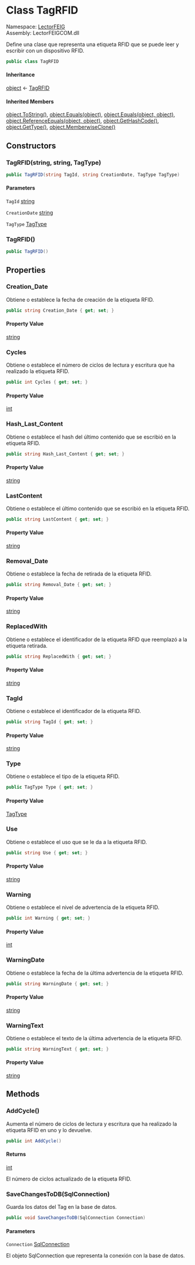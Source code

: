 # <a id="LectorFEIG_TagRFID"></a> Class TagRFID

Namespace: [LectorFEIG](LectorFEIG.md)  
Assembly: LectorFEIGCOM.dll  

Define una clase que representa una etiqueta RFID que se puede leer y escribir con un dispositivo RFID.

```csharp
public class TagRFID
```

#### Inheritance

[object](https://learn.microsoft.com/dotnet/api/system.object) ← 
[TagRFID](LectorFEIG.TagRFID.md)

#### Inherited Members

[object.ToString\(\)](https://learn.microsoft.com/dotnet/api/system.object.tostring), 
[object.Equals\(object\)](https://learn.microsoft.com/dotnet/api/system.object.equals\#system\-object\-equals\(system\-object\)), 
[object.Equals\(object, object\)](https://learn.microsoft.com/dotnet/api/system.object.equals\#system\-object\-equals\(system\-object\-system\-object\)), 
[object.ReferenceEquals\(object, object\)](https://learn.microsoft.com/dotnet/api/system.object.referenceequals), 
[object.GetHashCode\(\)](https://learn.microsoft.com/dotnet/api/system.object.gethashcode), 
[object.GetType\(\)](https://learn.microsoft.com/dotnet/api/system.object.gettype), 
[object.MemberwiseClone\(\)](https://learn.microsoft.com/dotnet/api/system.object.memberwiseclone)

## Constructors

### <a id="LectorFEIG_TagRFID__ctor_System_String_System_String_TagType_"></a> TagRFID\(string, string, TagType\)

```csharp
public TagRFID(string TagId, string CreationDate, TagType TagType)
```

#### Parameters

`TagId` [string](https://learn.microsoft.com/dotnet/api/system.string)

`CreationDate` [string](https://learn.microsoft.com/dotnet/api/system.string)

`TagType` [TagType](TagType.md)

### <a id="LectorFEIG_TagRFID__ctor"></a> TagRFID\(\)

```csharp
public TagRFID()
```

## Properties

### <a id="LectorFEIG_TagRFID_Creation_Date"></a> Creation\_Date

Obtiene o establece la fecha de creación de la etiqueta RFID.

```csharp
public string Creation_Date { get; set; }
```

#### Property Value

 [string](https://learn.microsoft.com/dotnet/api/system.string)

### <a id="LectorFEIG_TagRFID_Cycles"></a> Cycles

Obtiene o establece el número de ciclos de lectura y escritura que ha realizado la etiqueta RFID.

```csharp
public int Cycles { get; set; }
```

#### Property Value

 [int](https://learn.microsoft.com/dotnet/api/system.int32)

### <a id="LectorFEIG_TagRFID_Hash_Last_Content"></a> Hash\_Last\_Content

Obtiene o establece el hash del último contenido que se escribió en la etiqueta RFID.

```csharp
public string Hash_Last_Content { get; set; }
```

#### Property Value

 [string](https://learn.microsoft.com/dotnet/api/system.string)

### <a id="LectorFEIG_TagRFID_LastContent"></a> LastContent

Obtiene o establece el último contenido que se escribió en la etiqueta RFID.

```csharp
public string LastContent { get; set; }
```

#### Property Value

 [string](https://learn.microsoft.com/dotnet/api/system.string)

### <a id="LectorFEIG_TagRFID_Removal_Date"></a> Removal\_Date

Obtiene o establece la fecha de retirada de la etiqueta RFID.

```csharp
public string Removal_Date { get; set; }
```

#### Property Value

 [string](https://learn.microsoft.com/dotnet/api/system.string)

### <a id="LectorFEIG_TagRFID_ReplacedWith"></a> ReplacedWith

Obtiene o establece el identificador de la etiqueta RFID que reemplazó a la etiqueta retirada.

```csharp
public string ReplacedWith { get; set; }
```

#### Property Value

 [string](https://learn.microsoft.com/dotnet/api/system.string)

### <a id="LectorFEIG_TagRFID_TagId"></a> TagId

Obtiene o establece el identificador de la etiqueta RFID.

```csharp
public string TagId { get; set; }
```

#### Property Value

 [string](https://learn.microsoft.com/dotnet/api/system.string)

### <a id="LectorFEIG_TagRFID_Type"></a> Type

Obtiene o establece el tipo de la etiqueta RFID.

```csharp
public TagType Type { get; set; }
```

#### Property Value

 [TagType](TagType.md)

### <a id="LectorFEIG_TagRFID_Use"></a> Use

Obtiene o establece el uso que se le da a la etiqueta RFID.

```csharp
public string Use { get; set; }
```

#### Property Value

 [string](https://learn.microsoft.com/dotnet/api/system.string)

### <a id="LectorFEIG_TagRFID_Warning"></a> Warning

Obtiene o establece el nivel de advertencia de la etiqueta RFID.

```csharp
public int Warning { get; set; }
```

#### Property Value

 [int](https://learn.microsoft.com/dotnet/api/system.int32)

### <a id="LectorFEIG_TagRFID_WarningDate"></a> WarningDate

Obtiene o establece la fecha de la última advertencia de la etiqueta RFID.

```csharp
public string WarningDate { get; set; }
```

#### Property Value

 [string](https://learn.microsoft.com/dotnet/api/system.string)

### <a id="LectorFEIG_TagRFID_WarningText"></a> WarningText

Obtiene o establece el texto de la última advertencia de la etiqueta RFID.

```csharp
public string WarningText { get; set; }
```

#### Property Value

 [string](https://learn.microsoft.com/dotnet/api/system.string)

## Methods

### <a id="LectorFEIG_TagRFID_AddCycle"></a> AddCycle\(\)

Aumenta el número de ciclos de lectura y escritura que ha realizado la etiqueta RFID en uno y lo devuelve.

```csharp
public int AddCycle()
```

#### Returns

 [int](https://learn.microsoft.com/dotnet/api/system.int32)

El número de ciclos actualizado de la etiqueta RFID.

### <a id="LectorFEIG_TagRFID_SaveChangesToDB_System_Data_SqlClient_SqlConnection_"></a> SaveChangesToDB\(SqlConnection\)

Guarda los datos del Tag en la base de datos.

```csharp
public void SaveChangesToDB(SqlConnection Connection)
```

#### Parameters

`Connection` [SqlConnection](https://learn.microsoft.com/dotnet/api/system.data.sqlclient.sqlconnection)

El objeto SqlConnection que representa la conexión con la base de datos.

